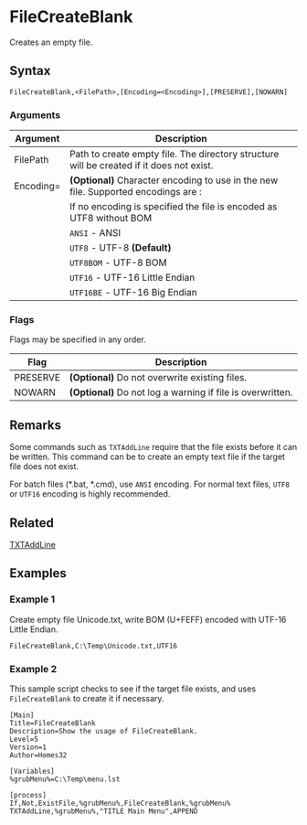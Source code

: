 # FileCreateBlank

Creates an empty file.

## Syntax

```pebakery
FileCreateBlank,<FilePath>,[Encoding=<Encoding>],[PRESERVE],[NOWARN]
```

### Arguments

| Argument | Description |
| --- | --- |
| FilePath | Path to create empty file. The directory structure will be created if it does not exist. |
| Encoding= | **(Optional)** Character encoding to use in the new file. Supported encodings are : |
|| If no encoding is specified the file is encoded as UTF8 without BOM |
|| `ANSI` - ANSI |
|| `UTF8` - UTF-8 **(Default)** |
|| `UTF8BOM` - UTF-8 BOM |
|| `UTF16` - UTF-16 Little Endian |
|| `UTF16BE` - UTF-16 Big Endian |

### Flags

Flags may be specified in any order.

| Flag | Description |
| --- | --- |
| PRESERVE | **(Optional)** Do not overwrite existing files. |
| NOWARN | **(Optional)** Do not log a warning if file is overwritten. |

## Remarks

Some commands such as `TXTAddLine` require that the file exists before it can be written. This command can be to create an empty text file if the target file does not exist.

For batch files (*.bat, *.cmd), use `ANSI` encoding. For normal text files, `UTF8` or `UTF16` encoding is highly recommended.

## Related

[TXTAddLine](../Text/TXTAddLine.md)

## Examples

### Example 1

Create empty file Unicode.txt, write BOM (U+FEFF) encoded with UTF-16 Little Endian.

```pebakery
FileCreateBlank,C:\Temp\Unicode.txt,UTF16
```

### Example 2

This sample script checks to see if the target file exists, and uses `FileCreateBlank` to create it if necessary.

```pebakery
[Main]
Title=FileCreateBlank
Description=Show the usage of FileCreateBlank.
Level=5
Version=1
Author=Homes32

[Variables]
%grubMenu%=C:\Temp\menu.lst

[process]
If,Not,ExistFile,%grubMenu%,FileCreateBlank,%grubMenu%
TXTAddLine,%grubMenu%,"TITLE Main Menu",APPEND
```